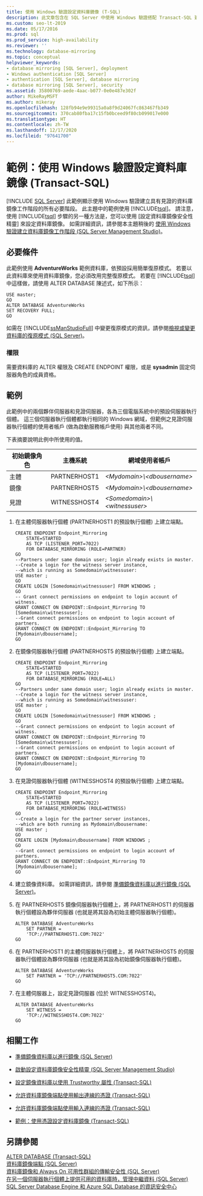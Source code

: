 ```yaml
---
title: 使用 Windows 驗證設定資料庫鏡像 (T-SQL)
description: 此文章包含在 SQL Server 中使用 Windows 驗證搭配 Transact-SQL 建立含有見證之資料庫鏡像工作階段的範例。
ms.custom: seo-lt-2019
ms.date: 05/17/2016
ms.prod: sql
ms.prod_service: high-availability
ms.reviewer: ''
ms.technology: database-mirroring
ms.topic: conceptual
helpviewer_keywords:
- database mirroring [SQL Server], deployment
- Windows authentication [SQL Server]
- authentication [SQL Server], database mirroring
- database mirroring [SQL Server], security
ms.assetid: 35800769-aede-4aac-b077-0e0e487e302f
author: MikeRayMSFT
ms.author: mikeray
ms.openlocfilehash: 128fb94e9e99315a0a8f9d24067fc863467fb349
ms.sourcegitcommit: 370cab80fba17c15fb0bceed9f80cb099017e000
ms.translationtype: HT
ms.contentlocale: zh-TW
ms.lasthandoff: 12/17/2020
ms.locfileid: "97641700"
---
```

# <a name="example-configure-database-mirroring-using-windows-authentication-transact-sql"></a>範例：使用 Windows 驗證設定資料庫鏡像 (Transact-SQL)
 [!INCLUDE [SQL Server](../../includes/applies-to-version/sqlserver.md)]
  此範例顯示使用 Windows 驗證建立具有見證的資料庫鏡像工作階段的所有必要階段。 此主題中的範例使用 [!INCLUDE[tsql](../../includes/tsql-md.md)]。 請注意，使用 [!INCLUDE[tsql](../../includes/tsql-md.md)] 步驟的另一種方法是，您可以使用 [設定資料庫鏡像安全性精靈] 來設定資料庫鏡像。 如需詳細資訊，請參閱本主題稍後的 [使用 Windows 驗證建立資料庫鏡像工作階段 &#40;SQL Server Management Studio&#41;](../../database-engine/database-mirroring/establish-database-mirroring-session-windows-authentication.md)。  
  
## <a name="prerequisite"></a>必要條件  
 此範例使用 **AdventureWorks** 範例資料庫，依預設採用簡單復原模式。 若要以此資料庫來使用資料庫鏡像，您必須改用完整復原模式。 若要在 [!INCLUDE[tsql](../../includes/tsql-md.md)] 中這樣做，請使用 ALTER DATABASE 陳述式，如下所示：  
  
```  
USE master;  
GO  
ALTER DATABASE AdventureWorks   
SET RECOVERY FULL;  
GO  
```  
  
 如需在 [!INCLUDE[ssManStudioFull](../../includes/ssmanstudiofull-md.md)] 中變更復原模式的資訊，請參閱[檢視或變更資料庫的復原模式 &#40;SQL Server&#41;](../../relational-databases/backup-restore/view-or-change-the-recovery-model-of-a-database-sql-server.md)。  
  
### <a name="permissions"></a>權限  
 需要資料庫的 ALTER 權限及 CREATE ENDPOINT 權限，或是 **sysadmin** 固定伺服器角色的成員資格。  
  
## <a name="example"></a>範例  
 此範例中的兩個夥伴伺服器和見證伺服器，各為三個電腦系統中的預設伺服器執行個體。 這三個伺服器執行個體都執行相同的 Windows 網域，但範例之見證伺服器執行個體的使用者帳戶 (做為啟動服務帳戶使用) 與其他兩者不同。  
  
 下表摘要說明此例中所使用的值。  
  
|初始鏡像角色|主機系統|網域使用者帳戶|  
|----------------------------|-----------------|-------------------------|  
|主體|PARTNERHOST1|*\<Mydomain>\\<dbousername\>*|  
|鏡像|PARTNERHOST5|*\<Mydomain>\\<dbousername\>*|  
|見證|WITNESSHOST4|*\<Somedomain>\\<witnessuser\>*|  
  
1.  在主體伺服器執行個體 (PARTNERHOST1 的預設執行個體) 上建立端點。  
  
    ```  
    CREATE ENDPOINT Endpoint_Mirroring  
        STATE=STARTED   
        AS TCP (LISTENER_PORT=7022)   
        FOR DATABASE_MIRRORING (ROLE=PARTNER)  
    GO  
    --Partners under same domain user; login already exists in master.  
    --Create a login for the witness server instance,  
    --which is running as Somedomain\witnessuser:  
    USE master ;  
    GO  
    CREATE LOGIN [Somedomain\witnessuser] FROM WINDOWS ;  
    GO  
    -- Grant connect permissions on endpoint to login account of witness.  
    GRANT CONNECT ON ENDPOINT::Endpoint_Mirroring TO [Somedomain\witnessuser];  
    --Grant connect permissions on endpoint to login account of partners.  
    GRANT CONNECT ON ENDPOINT::Endpoint_Mirroring TO [Mydomain\dbousername];  
    GO  
    ```  
  
2.  在鏡像伺服器執行個體 (PARTNERHOST5 的預設執行個體) 上建立端點。  
  
    ```  
    CREATE ENDPOINT Endpoint_Mirroring  
        STATE=STARTED   
        AS TCP (LISTENER_PORT=7022)   
        FOR DATABASE_MIRRORING (ROLE=ALL)  
    GO  
    --Partners under same domain user; login already exists in master.  
    --Create a login for the witness server instance,  
    --which is running as Somedomain\witnessuser:  
    USE master ;  
    GO  
    CREATE LOGIN [Somedomain\witnessuser] FROM WINDOWS ;  
    GO  
    --Grant connect permissions on endpoint to login account of witness.  
    GRANT CONNECT ON ENDPOINT::Endpoint_Mirroring TO [Somedomain\witnessuser];  
    --Grant connect permissions on endpoint to login account of partners.  
    GRANT CONNECT ON ENDPOINT::Endpoint_Mirroring TO [Mydomain\dbousername];  
    GO  
    ```  
  
3.  在見證伺服器執行個體 (WITNESSHOST4 的預設執行個體) 上建立端點。  
  
    ```  
    CREATE ENDPOINT Endpoint_Mirroring  
        STATE=STARTED   
        AS TCP (LISTENER_PORT=7022)   
        FOR DATABASE_MIRRORING (ROLE=WITNESS)  
    GO  
    --Create a login for the partner server instances,  
    --which are both running as Mydomain\dbousername:  
    USE master ;  
    GO  
    CREATE LOGIN [Mydomain\dbousername] FROM WINDOWS ;  
    GO  
    --Grant connect permissions on endpoint to login account of partners.  
    GRANT CONNECT ON ENDPOINT::Endpoint_Mirroring TO [Mydomain\dbousername];  
    GO  
    ```  
  
4.  建立鏡像資料庫。 如需詳細資訊，請參閱 [準備鏡像資料庫以進行鏡像 &#40;SQL Server&#41;](../../database-engine/database-mirroring/prepare-a-mirror-database-for-mirroring-sql-server.md)。  
  
5.  在 PARTNERHOST5 鏡像伺服器執行個體上，將 PARTNERHOST1 的伺服器執行個體設為夥伴伺服器 (也就是將其設為初始主體伺服器執行個體)。  
  
    ```  
    ALTER DATABASE AdventureWorks   
        SET PARTNER =   
        'TCP://PARTNERHOST1.COM:7022'  
    GO  
    ```  
  
6.  在 PARTNERHOST1 的主體伺服器執行個體上，將 PARTNERHOST5 的伺服器執行個體設為夥伴伺服器 (也就是將其設為初始鏡像伺服器執行個體)。  
  
    ```  
    ALTER DATABASE AdventureWorks   
        SET PARTNER = 'TCP://PARTNERHOST5.COM:7022'  
    GO  
    ```  
  
7.  在主體伺服器上，設定見證伺服器 (位於 WITNESSHOST4)。  
  
    ```  
    ALTER DATABASE AdventureWorks   
        SET WITNESS =   
        'TCP://WITNESSHOST4.COM:7022'  
    GO  
    ```  
  
##  <a name="related-tasks"></a><a name="RelatedTasks"></a> 相關工作  
  
-   [準備鏡像資料庫以進行鏡像 &#40;SQL Server&#41;](../../database-engine/database-mirroring/prepare-a-mirror-database-for-mirroring-sql-server.md)  
  
-   [啟動設定資料庫鏡像安全性精靈 &#40;SQL Server Management Studio&#41;](../../database-engine/database-mirroring/start-the-configuring-database-mirroring-security-wizard.md)  
  
-   [設定鏡像資料庫以使用 Trustworthy 屬性 &#40;Transact-SQL&#41;](../../database-engine/database-mirroring/set-up-a-mirror-database-to-use-the-trustworthy-property-transact-sql.md)  
  
-   [允許資料庫鏡像端點使用輸出連線的憑證 &#40;Transact-SQL&#41;](../../database-engine/database-mirroring/database-mirroring-use-certificates-for-outbound-connections.md)  
  
-   [允許資料庫鏡像端點使用輸入連線的憑證 &#40;Transact-SQL&#41;](../../database-engine/database-mirroring/database-mirroring-use-certificates-for-inbound-connections.md)  
  
-   [範例：使用憑證設定資料庫鏡像 &#40;Transact-SQL&#41;](../../database-engine/database-mirroring/example-setting-up-database-mirroring-using-certificates-transact-sql.md)  
  
## <a name="see-also"></a>另請參閱  
 [ALTER DATABASE &#40;Transact-SQL&#41;](../../t-sql/statements/alter-database-transact-sql.md)   
 [資料庫鏡像端點 &#40;SQL Server&#41;](../../database-engine/database-mirroring/the-database-mirroring-endpoint-sql-server.md)   
 [資料庫鏡像和 Always On 可用性群組的傳輸安全性 &#40;SQL Server&#41;](../../database-engine/database-mirroring/transport-security-database-mirroring-always-on-availability.md)   
 [在另一個伺服器執行個體上提供可用的資料庫時，管理中繼資料 &#40;SQL Server&#41;](../../relational-databases/databases/manage-metadata-when-making-a-database-available-on-another-server.md)   
 [SQL Server Database Engine 和 Azure SQL Database 的資訊安全中心](../../relational-databases/security/security-center-for-sql-server-database-engine-and-azure-sql-database.md)  
  
  
